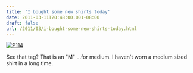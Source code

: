 ```yaml
---
title: 'I bought some new shirts today'
date: 2011-03-11T20:48:00.001-08:00
draft: false
url: /2011/03/i-bought-some-new-shirts-today.html
---
```


[![P114](http://posterous.com/getfile/files.posterous.com/jethrojones/qJoaCDgpxfohsDykBDGnsEAvBfuBvankpJuJHBgqqcdbznezuzaEqswBaGzi/p114.jpg.scaled500.jpg)](http://posterous.com/getfile/files.posterous.com/jethrojones/qJoaCDgpxfohsDykBDGnsEAvBfuBvankpJuJHBgqqcdbznezuzaEqswBaGzi/p114.jpg.scaled1000.jpg)

See that tag? That is an "M" …for medium. I haven't worn a medium sized shirt in a long time.